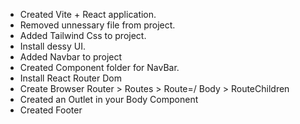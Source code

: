 - Created Vite + React application.
- Removed unnessary file from project.
- Added Tailwind Css to project.
- Install dessy UI.
- Added Navbar to project
- Created Component folder for NavBar.
- Install React Router Dom
- Create Browser Router > Routes > Route=/ Body > RouteChildren
- Created an Outlet in your Body Component
- Created Footer
